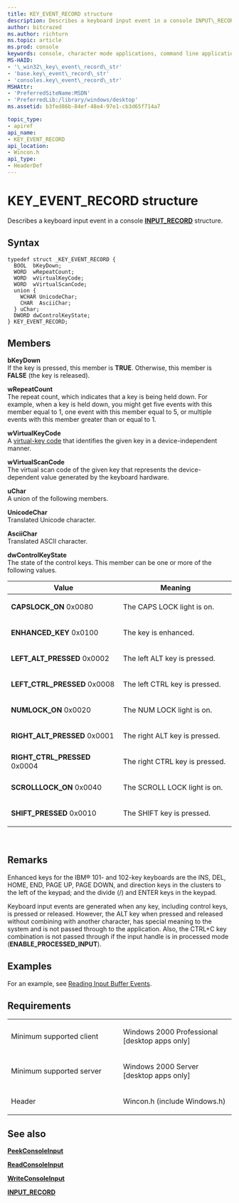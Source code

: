 ```yaml
---
title: KEY_EVENT_RECORD structure
description: Describes a keyboard input event in a console INPUT\_RECORD structure.
author: bitcrazed
ms.author: richturn
ms.topic: article
ms.prod: console
keywords: console, character mode applications, command line applications, terminal applications, console api
MS-HAID:
- '\_win32\_key\_event\_record\_str'
- 'base.key\_event\_record\_str'
- 'consoles.key\_event\_record\_str'
MSHAttr:
- 'PreferredSiteName:MSDN'
- 'PreferredLib:/library/windows/desktop'
ms.assetid: b3fed86b-84ef-48e4-97e1-cb3d65f714a7

topic_type:
- apiref
api_name:
- KEY_EVENT_RECORD
api_location:
- Wincon.h
api_type:
- HeaderDef
---
```


# KEY\_EVENT\_RECORD structure


Describes a keyboard input event in a console [**INPUT\_RECORD**](input-record-str.md) structure.

Syntax
------

```ManagedCPlusPlus
typedef struct _KEY_EVENT_RECORD {
  BOOL  bKeyDown;
  WORD  wRepeatCount;
  WORD  wVirtualKeyCode;
  WORD  wVirtualScanCode;
  union {
    WCHAR UnicodeChar;
    CHAR  AsciiChar;
  } uChar;
  DWORD dwControlKeyState;
} KEY_EVENT_RECORD;
```

Members
-------

**bKeyDown**  
If the key is pressed, this member is **TRUE**. Otherwise, this member is **FALSE** (the key is released).

**wRepeatCount**  
The repeat count, which indicates that a key is being held down. For example, when a key is held down, you might get five events with this member equal to 1, one event with this member equal to 5, or multiple events with this member greater than or equal to 1.

**wVirtualKeyCode**  
A [virtual-key code](https://msdn.microsoft.com/en-us/library/windows/desktop/dd375731(v=vs.85).aspx) that identifies the given key in a device-independent manner.

**wVirtualScanCode**  
The virtual scan code of the given key that represents the device-dependent value generated by the keyboard hardware.

**uChar**  
A union of the following members.

**UnicodeChar**  
Translated Unicode character.

**AsciiChar**  
Translated ASCII character.

**dwControlKeyState**  
The state of the control keys. This member can be one or more of the following values.

<table>
<colgroup>
<col width="50%" />
<col width="50%" />
</colgroup>
<thead>
<tr class="header">
<th>Value</th>
<th>Meaning</th>
</tr>
</thead>
<tbody>
<tr class="odd">
<td><span id="CAPSLOCK_ON"></span><span id="capslock_on"></span>
<strong>CAPSLOCK_ON</strong>
0x0080</td>
<td><p>The CAPS LOCK light is on.</p></td>
</tr>
<tr class="even">
<td><span id="ENHANCED_KEY"></span><span id="enhanced_key"></span>
<strong>ENHANCED_KEY</strong>
0x0100</td>
<td><p>The key is enhanced.</p></td>
</tr>
<tr class="odd">
<td><span id="LEFT_ALT_PRESSED"></span><span id="left_alt_pressed"></span>
<strong>LEFT_ALT_PRESSED</strong>
0x0002</td>
<td><p>The left ALT key is pressed.</p></td>
</tr>
<tr class="even">
<td><span id="LEFT_CTRL_PRESSED"></span><span id="left_ctrl_pressed"></span>
<strong>LEFT_CTRL_PRESSED</strong>
0x0008</td>
<td><p>The left CTRL key is pressed.</p></td>
</tr>
<tr class="odd">
<td><span id="NUMLOCK_ON"></span><span id="numlock_on"></span>
<strong>NUMLOCK_ON</strong>
0x0020</td>
<td><p>The NUM LOCK light is on.</p></td>
</tr>
<tr class="even">
<td><span id="RIGHT_ALT_PRESSED"></span><span id="right_alt_pressed"></span>
<strong>RIGHT_ALT_PRESSED</strong>
0x0001</td>
<td><p>The right ALT key is pressed.</p></td>
</tr>
<tr class="odd">
<td><span id="RIGHT_CTRL_PRESSED"></span><span id="right_ctrl_pressed"></span>
<strong>RIGHT_CTRL_PRESSED</strong>
0x0004</td>
<td><p>The right CTRL key is pressed.</p></td>
</tr>
<tr class="even">
<td><span id="SCROLLLOCK_ON"></span><span id="scrolllock_on"></span>
<strong>SCROLLLOCK_ON</strong>
0x0040</td>
<td><p>The SCROLL LOCK light is on.</p></td>
</tr>
<tr class="odd">
<td><span id="SHIFT_PRESSED"></span><span id="shift_pressed"></span>
<strong>SHIFT_PRESSED</strong>
0x0010</td>
<td><p>The SHIFT key is pressed.</p></td>
</tr>
<tr class="even">
</tr>
<tr class="odd">
</tr>
<tr class="even">
</tr>
<tr class="odd">
</tr>
<tr class="even">
</tr>
<tr class="odd">
</tr>
<tr class="even">
</tr>
</tbody>
</table>

 

Remarks
-------

Enhanced keys for the IBM® 101- and 102-key keyboards are the INS, DEL, HOME, END, PAGE UP, PAGE DOWN, and direction keys in the clusters to the left of the keypad; and the divide (/) and ENTER keys in the keypad.

Keyboard input events are generated when any key, including control keys, is pressed or released. However, the ALT key when pressed and released without combining with another character, has special meaning to the system and is not passed through to the application. Also, the CTRL+C key combination is not passed through if the input handle is in processed mode (**ENABLE\_PROCESSED\_INPUT**).

Examples
--------

For an example, see [Reading Input Buffer Events](reading-input-buffer-events.md).

Requirements
------------

<table>
<colgroup>
<col width="50%" />
<col width="50%" />
</colgroup>
<tbody>
<tr class="odd">
<td><p>Minimum supported client</p></td>
<td><p>Windows 2000 Professional [desktop apps only]</p></td>
</tr>
<tr class="even">
<td><p>Minimum supported server</p></td>
<td><p>Windows 2000 Server [desktop apps only]</p></td>
</tr>
<tr class="odd">
<td><p>Header</p></td>
<td>Wincon.h (include Windows.h)</td>
</tr>
</tbody>
</table>

## <span id="see_also"></span>See also


[**PeekConsoleInput**](peekconsoleinput.md)

[**ReadConsoleInput**](readconsoleinput.md)

[**WriteConsoleInput**](writeconsoleinput.md)

[**INPUT\_RECORD**](input-record-str.md)

 

 





